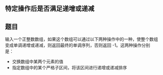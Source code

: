 ## 特定操作后是否满足递增或递减

## 题目

输入一个正整数数组，如果这个数组可以通过以下两种操作中的一种，使整个数组变成单调递增或递减，则返回最终的单调序列，否则返回 -1。这两种操作分别是：
   - 交换数组中某两个元素的值
- 指定数组中的某个严格子区间，将该区间进行递增或递减排序

